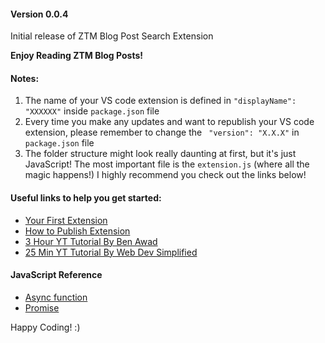 #### Version 0.0.4

Initial release of ZTM Blog Post Search Extension

**Enjoy Reading ZTM Blog Posts!**

#### Notes:

1. The name of your VS code extension is defined in `"displayName": "XXXXXX"` inside `package.json` file
2. Every time you make any updates and want to republish your VS code extension, please remember to change the ` "version": "X.X.X"` in `package.json` file
3. The folder structure might look really daunting at first, but it's just JavaScript! The most important file is the `extension.js` (where all the magic happens!) I highly recommend you check out the links below!

#### Useful links to help you get started:

- [Your First Extension](https://code.visualstudio.com/api/get-started/your-first-extension)
- [How to Publish Extension](https://code.visualstudio.com/api/working-with-extensions/publishing-extension)
- [3 Hour YT Tutorial By Ben Awad](https://www.youtube.com/watch?v=a5DX5pQ9p5M)
- [25 Min YT Tutorial By Web Dev Simplified](https://www.youtube.com/watch?v=q5V4T3o3CXE)

#### JavaScript Reference

- [Async function](https://developer.mozilla.org/en-US/docs/Web/JavaScript/Reference/Statements/async_function)
- [Promise](https://developer.mozilla.org/en-US/docs/Web/JavaScript/Reference/Global_Objects/Promise)

Happy Coding! :)
